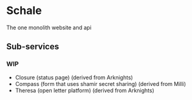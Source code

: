 # Schale

The one monolith website and api

## Sub-services

### WIP

- Closure (status page) (derived from Arknights)
- Compass (form that uses shamir secret sharing) (derived from Milli)
- Theresa (open letter platform) (derived from Arknights)

